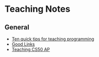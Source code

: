 # Teaching Notes

## General
* [Ten quick tips for teaching programming](https://journals.plos.org/ploscompbiol/article?id=10.1371/journal.pcbi.1006023)
* [Good Links](http://innovativeteacher.org/wp-content/uploads/2018/07/book-links.pdf)
* [Teaching CS50 AP](https://docs.cs50.net/2016/ap/resources/teaching/teaching.html)